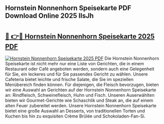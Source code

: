 ## Hornstein Nonnenhorn Speisekarte PDF Download Online 2025 IIsJh

# <h2><a href="http://gc92j4s.nevu.top/?p=Hornstein+Nonnenhorn+Speisekarte">🔗 👉🔴 Hornstein Nonnenhorn Speisekarte 2025 PDF</a></h2>

[![Hornstein Nonnenhorn Speisekarte 2025 PDF](https://i.imgur.com/dBaPXMq.png)](http://gc92j4s.nevu.top/?p=Hornstein+Nonnenhorn+Speisekarte)
Die Hornstein Nonnenhorn Speisekarte ist nicht mehr nur eine Liste von Gerichten, die in einem Restaurant oder Café angeboten werden, sondern auch eine Gelegenheit für Sie, ein leckeres und für Sie passendes Gericht zu wählen. Unsere Cafeteria bietet leichte und frische Salate, die Sie im speziellen Menübereich finden können. Für diejenigen, die Fleisch bevorzugen, bieten wir eine Auswahl an Gerichten auf der Hornstein Nonnenhorn Speisekarte an: Rindfleisch, Schweinefleisch, Huhn und Fisch. Unseren Auserwählten bieten wir Gourmet-Gerichte wie Schaschlik und Steak an, die auf einem alten Feuer zubereitet werden. Unsere Hornstein Nonnenhorn Speisekarte bietet eine große Auswahl an Desserts, von traditionellen Torten und Kuchen bis hin zu exquisiten Crème Brûlée und Schokoladen-Fan-Si.
